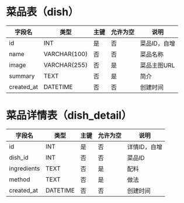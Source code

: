 # 菜品表（dish）

| 字段名     | 类型         | 主键 | 允许为空 | 说明         |
| ---------- | ------------ | ---- | -------- | ------------ |
| id         | INT          | 是   | 否       | 菜品ID，自增 |
| name       | VARCHAR(100) | 否   | 否       | 菜品名称     |
| image      | VARCHAR(255) | 否   | 是       | 菜品主图URL  |
| summary    | TEXT         | 否   | 是       | 简介         |
| created_at | DATETIME     | 否   | 否       | 创建时间     |

# 菜品详情表（dish_detail）

| 字段名     | 类型         | 主键 | 允许为空 | 说明         |
| ---------- | ------------ | ---- | -------- | ------------ |
| id         | INT          | 是   | 否       | 详情ID，自增 |
| dish_id    | INT          | 否   | 否       | 菜品ID       |
| ingredients| TEXT         | 否   | 是       | 配料         |
| method     | TEXT         | 否   | 是       | 做法         |
| created_at | DATETIME     | 否   | 否       | 创建时间     | 